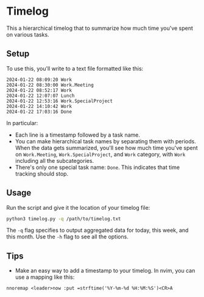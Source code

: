 # Timelog

This a hierarchical timelog that to summarize how much time you've spent on various tasks.

## Setup
To use this, you'll write to a text file formatted like this:
```text
2024-01-22 08:09:20 Work
2024-01-22 08:30:00 Work.Meeting
2024-01-22 08:52:17 Work
2024-01-22 12:07:07 Lunch
2024-01-22 12:53:16 Work.SpecialProject
2024-01-22 14:10:42 Work
2024-01-22 17:03:16 Done
```

In particular:
- Each line is a timestamp followed by a task name.
- You can make hierarchical task names by separating them with periods.
When the data gets summarized, you'll see how much time you've spent on `Work.Meeting`, `Work.SpecialProject`, and `Work` category, with `Work` including all the subcategories.
- There's only one special task name: `Done`.
This indicates that time tracking should stop.

## Usage
Run the script and give it the location of your timelog file:
```bash
python3 timelog.py -q /path/to/timelog.txt
```
The `-q` flag specifies to output aggregated data for today, this week, and this month.
Use the `-h` flag to see all the options.

## Tips
- Make an easy way to add a timestamp to your timelog.
In nvim, you can use a mapping like this:
```vim
nnoremap <leader>now :put =strftime('%Y-%m-%d %H:%M:%S')<CR>A 
```
